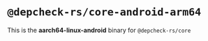 # `@depcheck-rs/core-android-arm64`

This is the **aarch64-linux-android** binary for `@depcheck-rs/core`
